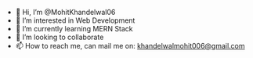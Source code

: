 - 👋 Hi, I’m @MohitKhandelwal06
- 👀 I’m interested in Web Development
- 🌱 I’m currently learning MERN Stack
- 💞️ I’m looking to collaborate
- 📫 How to reach me, can mail me on: khandelwalmohit006@gmail.com

<!---
MohitKhandelwal06/MohitKhandelwal06 is a ✨ special ✨ repository because its `README.md` (this file) appears on your GitHub profile.
You can click the Preview link to take a look at your changes.
--->
